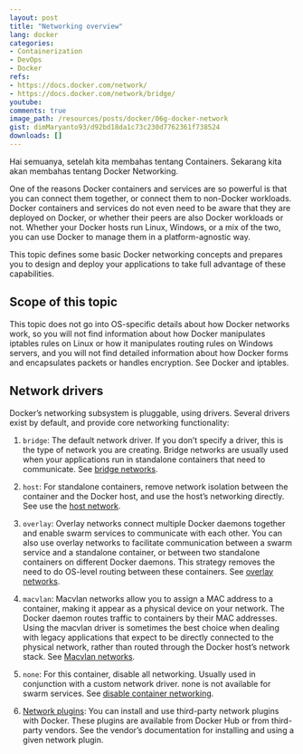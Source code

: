 ```yaml
---
layout: post
title: "Networking overview"
lang: docker
categories:
- Containerization
- DevOps
- Docker
refs: 
- https://docs.docker.com/network/
- https://docs.docker.com/network/bridge/
youtube: 
comments: true
image_path: /resources/posts/docker/06g-docker-network
gist: dimMaryanto93/d92bd18da1c73c230d7762361f738524
downloads: []
---
```



Hai semuanya, setelah kita membahas tentang Containers. Sekarang kita akan membahas tentang Docker Networking.

<!--more-->

One of the reasons Docker containers and services are so powerful is that you can connect them together, or connect them to non-Docker workloads. Docker containers and services do not even need to be aware that they are deployed on Docker, or whether their peers are also Docker workloads or not. Whether your Docker hosts run Linux, Windows, or a mix of the two, you can use Docker to manage them in a platform-agnostic way.

This topic defines some basic Docker networking concepts and prepares you to design and deploy your applications to take full advantage of these capabilities.

## Scope of this topic

This topic does not go into OS-specific details about how Docker networks work, so you will not find information about how Docker manipulates iptables rules on Linux or how it manipulates routing rules on Windows servers, and you will not find detailed information about how Docker forms and encapsulates packets or handles encryption. See Docker and iptables.

## Network drivers

Docker’s networking subsystem is pluggable, using drivers. Several drivers exist by default, and provide core networking functionality:

1. `bridge`: The default network driver. If you don’t specify a driver, this is the type of network you are creating. Bridge networks are usually used when your applications run in standalone containers that need to communicate. See [bridge networks](https://docs.docker.com/network/bridge/).

2. `host`: For standalone containers, remove network isolation between the container and the Docker host, and use the host’s networking directly. See use the [host network](https://docs.docker.com/network/host/).

3. `overlay`: Overlay networks connect multiple Docker daemons together and enable swarm services to communicate with each other. You can also use overlay networks to facilitate communication between a swarm service and a standalone container, or between two standalone containers on different Docker daemons. This strategy removes the need to do OS-level routing between these containers. See [overlay networks](https://docs.docker.com/network/overlay/).

4. `macvlan`: Macvlan networks allow you to assign a MAC address to a container, making it appear as a physical device on your network. The Docker daemon routes traffic to containers by their MAC addresses. Using the macvlan driver is sometimes the best choice when dealing with legacy applications that expect to be directly connected to the physical network, rather than routed through the Docker host’s network stack. See [Macvlan networks](https://docs.docker.com/network/macvlan/).

5. `none`: For this container, disable all networking. Usually used in conjunction with a custom network driver. none is not available for swarm services. See [disable container networking](https://docs.docker.com/network/none/).

6. [Network plugins](https://docs.docker.com/engine/extend/plugins_services/): You can install and use third-party network plugins with Docker. These plugins are available from Docker Hub or from third-party vendors. See the vendor’s documentation for installing and using a given network plugin.